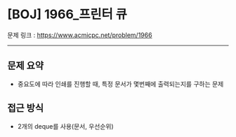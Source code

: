 # [BOJ] 1966_프린터 큐

문제 링크 : https://www.acmicpc.net/problem/1966

----------------
## 문제 요약
  - 중요도에 따라 인쇄를 진행할 때, 특정 문서가 몇번째에 출력되는지를 구하는 문제

## 접근 방식
  - 2개의 deque를 사용(문서, 우선순위)
